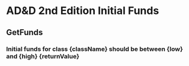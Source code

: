 # AD&D 2nd Edition Initial Funds

## GetFunds
### Initial funds for class {className} should be between {low} and {high} {returnValue}